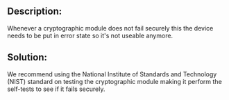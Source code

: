 ## Description:

Whenever a cryptographic module does not fail securely this the device needs to be put in
error state so it's not useable anymore.

## Solution:

We recommend using the National Institute of Standards and Technology (NIST) standard on testing the cryptographic module making it perform the self-tests to see if it fails securely.
